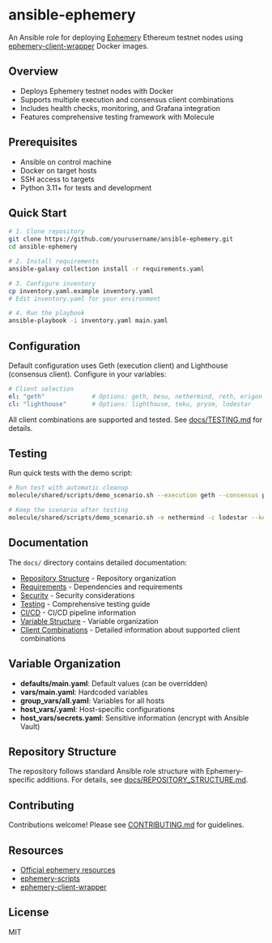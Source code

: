 # ansible-ephemery

An Ansible role for deploying [Ephemery](https://ephemery.dev/) Ethereum testnet nodes using [ephemery-client-wrapper](https://github.com/pk910/ephemery-client-wrapper) Docker images.

## Overview

- Deploys Ephemery testnet nodes with Docker
- Supports multiple execution and consensus client combinations
- Includes health checks, monitoring, and Grafana integration
- Features comprehensive testing framework with Molecule

## Prerequisites

- Ansible on control machine
- Docker on target hosts
- SSH access to targets
- Python 3.11+ for tests and development

## Quick Start

```bash
# 1. Clone repository
git clone https://github.com/yourusername/ansible-ephemery.git
cd ansible-ephemery

# 2. Install requirements
ansible-galaxy collection install -r requirements.yaml

# 3. Configure inventory
cp inventory.yaml.example inventory.yaml
# Edit inventory.yaml for your environment

# 4. Run the playbook
ansible-playbook -i inventory.yaml main.yaml
```

## Configuration

Default configuration uses Geth (execution client) and Lighthouse (consensus client). Configure in your variables:

```yaml
# Client selection
el: "geth"             # Options: geth, besu, nethermind, reth, erigon
cl: "lighthouse"       # Options: lighthouse, teku, prysm, lodestar
```

All client combinations are supported and tested. See [docs/TESTING.md](docs/TESTING.md) for details.

## Testing

Run quick tests with the demo script:

```bash
# Run test with automatic cleanup
molecule/shared/scripts/demo_scenario.sh --execution geth --consensus prysm

# Keep the scenario after testing
molecule/shared/scripts/demo_scenario.sh -e nethermind -c lodestar --keep
```

## Documentation

The `docs/` directory contains detailed documentation:

- [Repository Structure](docs/REPOSITORY_STRUCTURE.md) - Repository organization
- [Requirements](docs/REQUIREMENTS.md) - Dependencies and requirements
- [Security](docs/SECURITY.md) - Security considerations
- [Testing](docs/TESTING.md) - Comprehensive testing guide
- [CI/CD](docs/CI_CD.md) - CI/CD pipeline information
- [Variable Structure](docs/VARIABLE_STRUCTURE.md) - Variable organization
- [Client Combinations](docs/CLIENT_COMBINATIONS.md) - Detailed information about supported client combinations

## Variable Organization

- **defaults/main.yaml**: Default values (can be overridden)
- **vars/main.yaml**: Hardcoded variables
- **group_vars/all.yaml**: Variables for all hosts
- **host_vars/<hostname>.yaml**: Host-specific configurations
- **host_vars/secrets.yaml**: Sensitive information (encrypt with Ansible Vault)

## Repository Structure

The repository follows standard Ansible role structure with Ephemery-specific additions. For details, see [docs/REPOSITORY_STRUCTURE.md](docs/REPOSITORY_STRUCTURE.md).

## Contributing

Contributions welcome! Please see [CONTRIBUTING.md](CONTRIBUTING.md) for guidelines.

## Resources

- [Official ephemery resources](https://github.com/ephemery-testnet/ephemery-resources)
- [ephemery-scripts](https://github.com/ephemery-testnet/ephemery-scripts)
- [ephemery-client-wrapper](https://github.com/pk910/ephemery-client-wrapper)

## License

MIT
